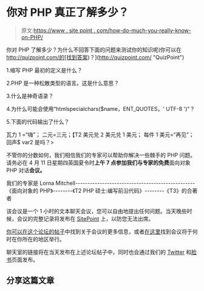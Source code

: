 # 你对 PHP 真正了解多少？

> 原文:[https://www . site point . com/how-do-much-you-really-know-on-PHP/](https://www.sitepoint.com/how-much-do-you-really-know-about-php/)

你对 PHP 了解多少？为什么不回答下面的问题来测试你的知识呢(你可以在 http://quizpoint.com/的[找到答案)？](http://quizpoint.com/ "QuizPoint")

1.缩写 PHP 最初的定义是什么？

2.PHP 是一种松散类型的语言。这是什么意思？

3.什么是神奇语录？

4.为什么可能会使用“htmlspecialchars($name，ENT_QUOTES，' UTF-8 ')”？

5.下面的代码输出了什么？

瓦力 1 =“嗨”；
二元=三元；【T2 美元兑 2 美元兑 1 美元；
每件 1 美元=“再见”；
回声$ var2
是吗？>

不管你的分数如何，我们相信我们的专家可以帮助你解决一些棘手的 PHP 问题。请务必在 4 月 11 日星期四英国夏令时**上午 7 点参加我们与专家的免费**面向对象 PHP 对话**会议。**

我们的专家是 Lorna Mitchell-------------------------------------------------《面向对象的 PHP》--------《T2 PHP 硕士:编写前沿代码》--------《T3》的合著者

该会议是一个 1 小时的文本聊天会议，您可以自由地提出任何问题。当天晚些时候，会议的完整记录将发布在 [SitePoint](https://www.sitepoint.com/) 上，以防您无法出席。

[你可以在这个论坛的帖子](https://www.sitepoint.com/forums/showthread.php?1012242-Talk-Object-oriented-PHP-with-the-Experts "Forum post")中找到关于会议的更多信息，或者[在这里](http://www.timeanddate.com/worldclock/fixedtime.html?msg=Talk+Object-oriented+PHP+with+the+Experts&iso=20130411T07&p1=136&ah=1 "Time zone calculator")找到会议将于何时在你所在的地区举行。

聊天室的链接将在当天发布在上述论坛帖子中，同时也会通过我们的 [Twitter](https://twitter.com/sitepointdotcom "SitePoint on Twitter") 和[脸书](https://www.facebook.com/sitepoint "SitePoint on Facebook")页面发布。

## 分享这篇文章